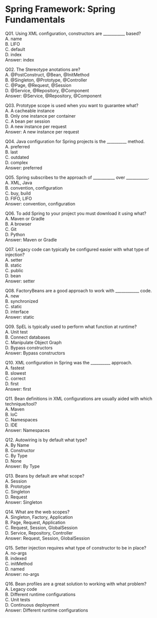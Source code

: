 Spring Framework: Spring Fundamentals  
=====================================  

Q01. Using XML configuration, constructors are ___________ based?  
A. name  
B. LIFO  
C. default  
D. index  
Answer: index  

Q02. The Stereotype anotations are?  
A. @PostConstruct, @Bean, @InitMethod  
B. @Singleton, @Prototype, @Controller  
C. @Page, @Request, @Session  
D. @Service, @Repository, @Component  
Answer: @Service, @Repository, @Component  

Q03. Prototype scope is used when you want to guarantee what?  
A. A cacheable instance  
B. Only one instance per container  
C. A bean per session  
D. A new instance per request  
Answer: A new instance per request  

Q04. Java configuration for Spring projects is the __________ method.  
A. preferred  
B. last  
C. outdated  
D. complex  
Answer: preferred  

Q05. Spring subscribes to the approach of ___________ over ___________.  
A. XML, Java  
B. convention, configuration  
C. buy, build  
D. FIFO, LIFO  
Answer: convention, configuration  

Q06. To add Spring to your project you must download it using what?  
A. Maven or Gradle  
B. A browser  
C. Git  
D. Python  
Answer: Maven or Gradle  

Q07. Legacy code can typically be configured easier with what type of injection?  
A. setter  
B. static  
C. public  
D. bean  
Answer: setter  

Q08. FactoryBeans are a good approach to work with ____________ code.  
A. new  
B. synchronized  
C. static  
D. interface  
Answer: static  

Q09. SpEL is typically used to perform what function at runtime?  
A. Unit test  
B. Connect databases  
C. Manipulate Object Graph  
D. Bypass constructors  
Answer: Bypass constructors  

Q10. XML configuration in Spring was the __________ approach.  
A. fastest  
B. slowest  
C. correct  
D. first  
Answer: first  

Q11. Bean definitions in XML configurations are usually aided with which technique/tool?  
A. Maven  
B. IoC  
C. Namespaces  
D. IDE  
Answer: Namespaces  

Q12. Autowiring is by default what type?  
A. By Name  
B. Constructor  
C. By Type  
D. None  
Answer: By Type  

Q13. Beans by default are what scope?  
A. Session  
B. Prototype  
C. Singleton  
D. Request  
Answer: Singleton  

Q14. What are the web scopes?  
A. Singleton, Factory, Application  
B. Page, Request, Application  
C. Request, Session, GlobalSession  
D. Service, Repository, Controller  
Answer: Request, Session, GlobalSession  

Q15. Setter injection requires what type of constructor to be in place?  
A. no-args  
B. indexed  
C. initMethod  
D. named  
Answer: no-args  

Q16. Bean profiles are a great solution to working with what problem?  
A. Legacy code  
B. Different runtime configurations  
C. Unit tests  
D. Continuous deployment  
Answer: Different runtime configurations  
